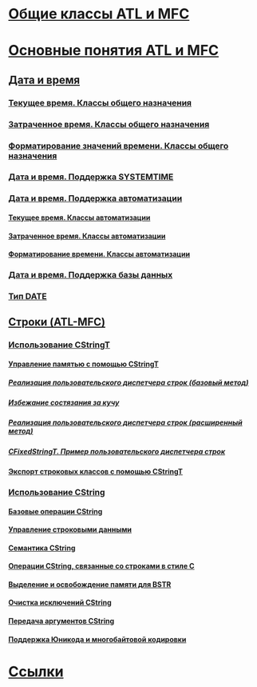# [Общие классы ATL и MFC](atl-mfc-shared-classes.md)
# [Основные понятия ATL и MFC](atl-mfc-concepts.md)
## [Дата и время](date-and-time.md)
### [Текущее время. Классы общего назначения](current-time-general-purpose-classes.md)
### [Затраченное время. Классы общего назначения](elapsed-time-general-purpose-classes.md)
### [Форматирование значений времени. Классы общего назначения](formatting-time-values-general-purpose-classes.md)
### [Дата и время. Поддержка SYSTEMTIME](date-and-time-systemtime-support.md)
### [Дата и время. Поддержка автоматизации](date-and-time-automation-support.md)
#### [Текущее время. Классы автоматизации](current-time-automation-classes.md)
#### [Затраченное время. Классы автоматизации](elapsed-time-automation-classes.md)
#### [Форматирование времени. Классы автоматизации](formatting-time-automation-classes.md)
### [Дата и время. Поддержка базы данных](date-and-time-database-support.md)
### [Тип DATE](date-type.md)
## [Строки (ATL-MFC)](strings-atl-mfc.md)
### [Использование CStringT](using-cstringt.md)
#### [Управление памятью с помощью CStringT](memory-management-with-cstringt.md)
##### [Реализация пользовательского диспетчера строк (базовый метод)](implementation-of-a-custom-string-manager-basic-method.md)
##### [Избежание состязания за кучу](avoidance-of-heap-contention.md)
##### [Реализация пользовательского диспетчера строк (расширенный метод)](implementation-of-a-custom-string-manager-advanced-method.md)
##### [CFixedStringT. Пример пользовательского диспетчера строк](cfixedstringt-example-of-a-custom-string-manager.md)
#### [Экспорт строковых классов с помощью CStringT](exporting-string-classes-using-cstringt.md)
### [Использование CString](using-cstring.md)
#### [Базовые операции CString](basic-cstring-operations.md)
#### [Управление строковыми данными](string-data-management.md)
#### [Семантика CString](cstring-semantics.md)
#### [Операции CString, связанные со строками в стиле C](cstring-operations-relating-to-c-style-strings.md)
#### [Выделение и освобождение памяти для BSTR](allocating-and-releasing-memory-for-a-bstr.md)
#### [Очистка исключений CString](cstring-exception-cleanup.md)
#### [Передача аргументов CString](cstring-argument-passing.md)
#### [Поддержка Юникода и многобайтовой кодировки](unicode-and-multibyte-character-set-mbcs-support.md)
# [Ссылки](reference/toc.md)
